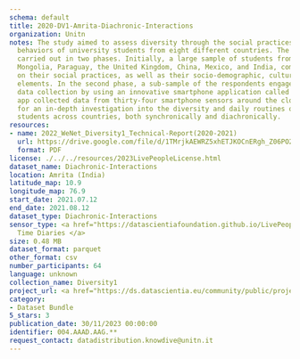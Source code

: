 ```yaml
---
schema: default
title: 2020-DV1-Amrita-Diachronic-Interactions
organization: Unitn
notes: The study aimed to assess diversity through the social practices and daily
  behaviors of university students from eight different countries. The research was
  carried out in two phases. Initially, a large sample of students from Denmark, Italy,
  Mongolia, Paraguay, the United Kingdom, China, Mexico, and India, completed a survey
  on their social practices, as well as their socio-demographic, cultural, and psychological
  elements. In the second phase, a sub-sample of the respondents engaged in a four-week
  data collection by using an innovative smartphone application called iLog. This
  app collected data from thirty-four smartphone sensors around the clock, allowing
  for an in-depth investigation into the diversity and daily routines of university
  students across countries, both synchronically and diachronically.
resources:
- name: 2022_WeNet_Diversity1_Technical-Report(2020-2021)
  url: https://drive.google.com/file/d/1TMrjkAEWRZ5xhETJKOCnERgh_Z06PO2E/view?usp=drive_link
  format: PDF
license: ./../../resources/2023LivePeopleLicense.html
dataset_name: Diachronic-Interactions
location: Amrita (India)
latitude_map: 10.9
longitude_map: 76.9
start_date: 2021.07.12
end_date: 2021.08.12
dataset_type: Diachronic-Interactions
sensor_type: <a href="https://datascientiafoundation.github.io/LivePeople/datasets/2020-DV1-Amrita-Time%20Diaries/">
  Time Diaries </a>
size: 0.48 MB
dataset_format: parquet
other_format: csv
number_participants: 64
language: unknown
collection_name: Diversity1
project_url: <a href="https://ds.datascientia.eu/community/public/projects/2c45f74f-6538-4bb5-a67e-1e9c15d0307c">https://ds.datascientia.eu/community/public/projects/2c45f74f-6538-4bb5-a67e-1e9c15d0307c</a>
category:
- Dataset Bundle
5_stars: 3
publication_date: 30/11/2023 00:00:00
identifier: 004.AAAD.AAG.**
request_contact: datadistribution.knowdive@unitn.it
---
```


